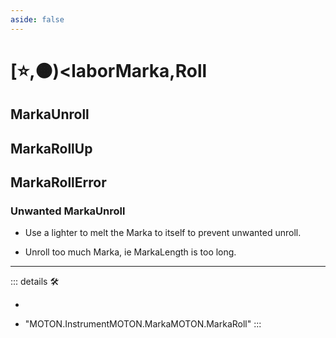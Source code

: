```yaml
---
aside: false
---
```

# [⭐,🟠)<laborMarka</labor>,<motor>Roll</motor>

## <labor>Marka</labor>Unroll

## <labor>Marka</labor>RollUp

## <labor>Marka</labor>RollError

### Unwanted MarkaUnroll

- Use a lighter to melt the Marka to itself to prevent unwanted unroll.

- Unroll too much Marka, ie MarkaLength is too long.

---

<!-- =================================================== -->
<!-- =================================================== -->
<!-- =================================================== -->
<!-- =================================================== -->
<!-- =================================================== -->
::: details 🛠

-

- "MOTON.InstrumentMOTON.MarkaMOTON.MarkaRoll"
:::
